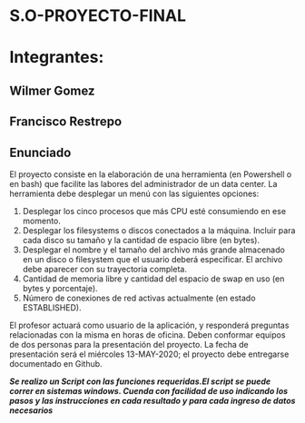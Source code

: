 # S.O-PROYECTO-FINAL 
# Integrantes:
## Wilmer Gomez
## Francisco Restrepo
## Enunciado
El proyecto consiste en la elaboración de una herramienta (en Powershell o en bash) que facilite las
labores del administrador de un data center.
La herramienta debe desplegar un menú con las siguientes opciones:
1. Desplegar los cinco procesos que más CPU esté consumiendo en ese momento.
2. Desplegar los filesystems o discos conectados a la máquina. Incluir para cada disco su
tamaño y la cantidad de espacio libre (en bytes).
3. Desplegar el nombre y el tamaño del archivo más grande almacenado en un disco o
filesystem que el usuario deberá especificar. El archivo debe aparecer con su trayectoria
completa.
4. Cantidad de memoria libre y cantidad del espacio de swap en uso (en bytes y porcentaje).
5. Número de conexiones de red activas actualmente (en estado ESTABLISHED).

El profesor actuará como usuario de la aplicación, y responderá preguntas relacionadas con la
misma en horas de oficina.
Deben conformar equipos de dos personas para la presentación del proyecto. La fecha de
presentación será el miércoles 13-MAY-2020; el proyecto debe entregarse documentado en Github.

*__Se realizo un Script con las funciones requeridas.El script se puede correr en sistemas windows.
Cuenda con facilidad de uso indicando los pasos y las instrucciones en cada resultado y para cada ingreso de datos necesarios__*
